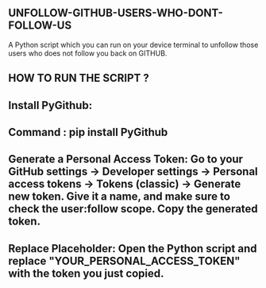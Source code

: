 ## UNFOLLOW-GITHUB-USERS-WHO-DONT-FOLLOW-US
A Python script which you can run on your device terminal to unfollow those users who does not follow you back on GITHUB.

## HOW TO RUN THE SCRIPT ?

## Install PyGithub:
## Command : pip install PyGithub
## Generate a Personal Access Token: Go to your GitHub settings -> Developer settings -> Personal access tokens -> Tokens (classic) -> Generate new token. Give it a name, and make sure to check the user:follow scope. Copy the generated token.
## Replace Placeholder: Open the Python script and replace "YOUR_PERSONAL_ACCESS_TOKEN" with the token you just copied.
